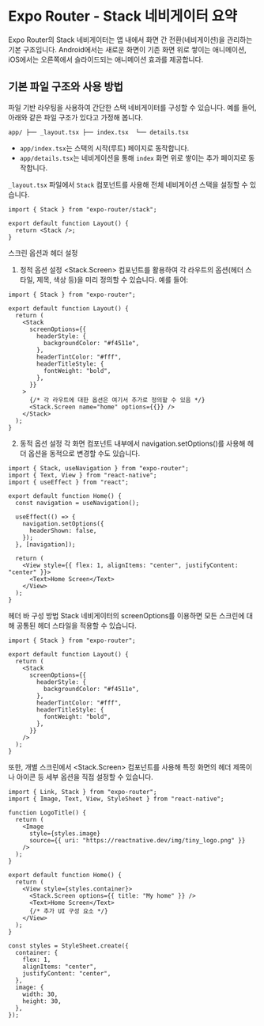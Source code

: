 # Expo Router - Stack 네비게이터 요약

Expo Router의 Stack 네비게이터는 앱 내에서 화면 간 전환(네비게이션)을 관리하는 기본 구조입니다.
Android에서는 새로운 화면이 기존 화면 위로 쌓이는 애니메이션,
iOS에서는 오른쪽에서 슬라이드되는 애니메이션 효과를 제공합니다.

## 기본 파일 구조와 사용 방법

파일 기반 라우팅을 사용하여 간단한 스택 네비게이터를 구성할 수 있습니다. 예를 들어, 아래와 같은 파일 구조가 있다고 가정해 봅니다.

```text
app/ ├── _layout.tsx ├── index.tsx  └── details.tsx
```

- `app/index.tsx`는 스택의 시작(루트) 페이지로 동작합니다.
- `app/details.tsx`는 네비게이션을 통해 `index` 화면 위로 쌓이는 추가 페이지로 동작합니다.

`_layout.tsx` 파일에서 `Stack` 컴포넌트를 사용해 전체 네비게이션 스택을 설정할 수 있습니다.

```tsx
import { Stack } from "expo-router/stack";

export default function Layout() {
  return <Stack />;
}
```

스크린 옵션과 헤더 설정

1. 정적 옵션 설정
   <Stack.Screen> 컴포넌트를 활용하여 각 라우트의 옵션(헤더 스타일, 제목, 색상 등)을 미리 정의할 수 있습니다. 예를 들어:

```tsx
import { Stack } from "expo-router";

export default function Layout() {
  return (
    <Stack
      screenOptions={{
        headerStyle: {
          backgroundColor: "#f4511e",
        },
        headerTintColor: "#fff",
        headerTitleStyle: {
          fontWeight: "bold",
        },
      }}
    >
      {/* 각 라우트에 대한 옵션은 여기서 추가로 정의할 수 있음 */}
      <Stack.Screen name="home" options={{}} />
    </Stack>
  );
}
```

2. 동적 옵션 설정
   각 화면 컴포넌트 내부에서 navigation.setOptions()를 사용해 헤더 옵션을 동적으로 변경할 수도 있습니다.

```tsx
import { Stack, useNavigation } from "expo-router";
import { Text, View } from "react-native";
import { useEffect } from "react";

export default function Home() {
  const navigation = useNavigation();

  useEffect(() => {
    navigation.setOptions({
      headerShown: false,
    });
  }, [navigation]);

  return (
    <View style={{ flex: 1, alignItems: "center", justifyContent: "center" }}>
      <Text>Home Screen</Text>
    </View>
  );
}
```

헤더 바 구성 방법
Stack 네비게이터의 screenOptions를 이용하면 모든 스크린에 대해 공통된 헤더 스타일을 적용할 수 있습니다.

```tsx
import { Stack } from "expo-router";

export default function Layout() {
  return (
    <Stack
      screenOptions={{
        headerStyle: {
          backgroundColor: "#f4511e",
        },
        headerTintColor: "#fff",
        headerTitleStyle: {
          fontWeight: "bold",
        },
      }}
    />
  );
}
```

또한, 개별 스크린에서 <Stack.Screen> 컴포넌트를 사용해 특정 화면의 헤더 제목이나 아이콘 등 세부 옵션을 직접 설정할 수 있습니다.

```tsx
import { Link, Stack } from "expo-router";
import { Image, Text, View, StyleSheet } from "react-native";

function LogoTitle() {
  return (
    <Image
      style={styles.image}
      source={{ uri: "https://reactnative.dev/img/tiny_logo.png" }}
    />
  );
}

export default function Home() {
  return (
    <View style={styles.container}>
      <Stack.Screen options={{ title: "My home" }} />
      <Text>Home Screen</Text>
      {/* 추가 UI 구성 요소 */}
    </View>
  );
}

const styles = StyleSheet.create({
  container: {
    flex: 1,
    alignItems: "center",
    justifyContent: "center",
  },
  image: {
    width: 30,
    height: 30,
  },
});
```
